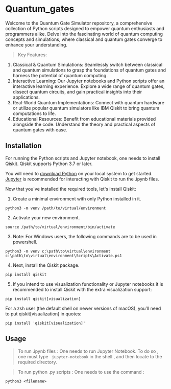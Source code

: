 # Quantum_gates
Welcome to the Quantum Gate Simulator repository, a comprehensive collection of Python scripts designed to empower quantum enthusiasts and programmers alike. Delve into the fascinating world of quantum computing concepts and simulations, where classical and quantum gates converge to enhance your understanding.
>Key Features:
1. Classical & Quantum Simulations: Seamlessly switch between classical and quantum simulations to grasp the foundations of quantum gates and harness the potential of quantum computing.
2. Interactive Learning: Our Jupyter notebooks and Python scripts offer an interactive learning experience. Explore a wide range of quantum gates, dissect quantum circuits, and gain practical insights into their applications.
3. Real-World Quantum Implementations: Connect with quantum hardware or utilize popular quantum simulators like IBM Qiskit to bring quantum computations to life.
4. Educational Resources: Benefit from educational materials provided alongside the code. Understand the theory and practical aspects of quantum gates with ease.

## Installation
For running the Python scripts and Jupyter notebook, one needs to install Qiskit.
Qiskit supports Python 3.7 or later.

You will need to [download Python](https://www.python.org/downloads/) on your local system to get started. [Jupyter](https://jupyter.org/install) is recommended for interacting with Qiskit to run the .ipynb files.

Now that you've installed the required tools, let's install Qiskit:
1. Create a minimal environment with only Python installed in it.
```
python3 -m venv /path/to/virtual/environment
```
2. Activate your new environment.
```
source /path/to/virtual/environment/bin/activate
```
3. Note: For Windows users, the following commands are to be used in powershell.
```
python3 -m venv c:\path\to\virtual\environment
c:\path\to\virtual\environment\Scripts\Activate.ps1
```
4. Next, install the Qiskit package.
```
pip install qiskit
```
5. If you intend to use visualization functionality or Jupyter notebooks it is recommended to install Qiskit with the extra visualization support:
```
pip install qiskit[visualization]
```
For a zsh user (the default shell on newer versions of macOS), you’ll need to put qiskit[visualization] in quotes:
```
pip install 'qiskit[visualization]'
```
## Usage
> To run .ipynb files :
One needs to run Jupyter Notebook. To do so , one must type ``` jupyter-notebook``` in the shell , and then locate to the required directory.

> To run python .py scripts :
One needs to use the command :
```
python3 <filename>
```


